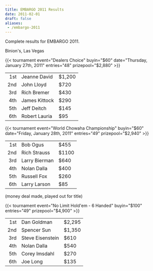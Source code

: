```yaml
---
title: EMBARGO 2011 Results
date: 2011-02-01
draft: false
aliases:
 - /embargo-2011
---
```


Complete results for EMBARGO 2011.

<!--more-->

Binion's, Las Vegas

{{< tournament
    event="Dealers Choice"
    buyin="$60"
    date="Thursday, January 27th, 2011"
    entries="48"
    prizepool="$2,880" >}}

|     |               |        |
|----:|---------------|--------|
| 1st | Jeanne David  | $1,200 |
| 2nd | John Lloyd    | $720   |
| 3rd | Rich Bremer   | $430   |
| 4th | James Kittock | $290   |
| 5th | Jeff Deitch   | $145   |
| 6th | Robert Lauria | $95    |

{{< tournament
  event="World Chowaha Championship"
  buyin="$60"
  date="Friday, January 28th, 2011"
  entries="49"
  prizepool="$2,940" >}}

|     |               |       |
|----:|---------------|-------|
| 1st | Bob Ogus      | $455  |
| 2nd | Rich Strauss  | $1100 |
| 3rd | Larry Bierman | $640  |
| 4th | Nolan Dalla   | $400  |
| 5th | Russell Fox   | $260  |
| 6th | Larry Larson  | $85   |

(money deal made, played out for title)

{{< tournament
event="No Limit Hold'em - 6 Handed"
buyin="$100"
entries="49"
prizepool="$4,900" >}}

|     |                  |        |
|----:|------------------|--------|
| 1st | Dan Goldman      | $2,295 |
| 2nd | Spencer Sun      | $1,350 |
| 3rd | Steve Eisenstein | $610   |
| 4th | Nolan Dalla      | $540   |
| 5th | Corey Imsdahl    | $270   |
| 6th | Joe Long         | $135   |
